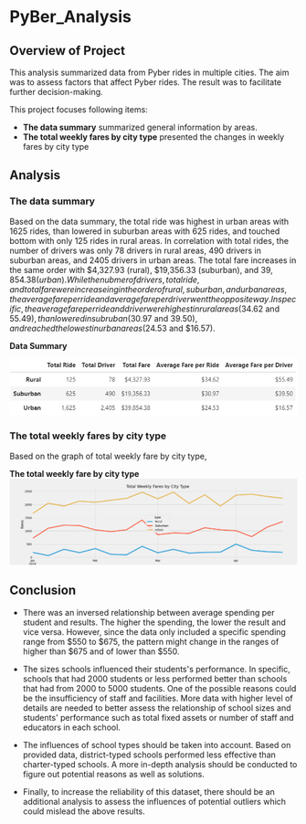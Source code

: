 # PyBer_Analysis

## Overview of Project
This analysis summarized data from Pyber rides in multiple cities. The aim was to assess factors that affect Pyber rides. The result was to facilitate further decision-making. 

This project focuses following items:
 - **The data summary** summarized general information by areas.
 - **The total weekly fares by city type** presented the changes in weekly fares by city type

## Analysis

### The data summary
Based on the data summary, the total ride was highest in urban areas with 1625 rides, than lowered in suburban areas with 625 rides, and touched bottom with only 125 rides in rural areas. In correlation with total rides, the number of drivers was only 78 drivers in rural areas, 490 drivers in suburban areas, and 2405 drivers in urban areas. The total fare increases in the same order with $4,327.93 (rural), $19,356.33 (suburban), and $39,854.38 (urban). 
While the nubmer of drivers, total ride, and total fare were increaseing in the order of rural, suburban, and urban areas, the average fare per ride and average fare per driver went the opposite way. In specific, the average fare per ride and driver were highest in rural areas ($34.62 and $55.49), than lowered in subruban ($30.97 and $39.50), and reached the lowest in urban areas ($24.53 and $16.57). 

**Data Summary**

![The Data Summary](analysis/Fig9_Summary_Data_by_Area.png)

### The total weekly fares by city type
Based on the graph of total weekly fare by city type, 

**The total weekly fare by city type**
![The total weekly fare by city type](analysis/Fig8_Total_Fare_by_City_Type.png)

## Conclusion
- There was an inversed relationship between average spending per student and results. The higher the spending, the lower the result and vice versa. However, since the data only included a specific spending range from $550 to $675, the pattern might change in the ranges of higher than $675 and of lower than $550. 

- The sizes schools influenced their students's performance. In specific, schools that had 2000 students or less performed better than schools that had from 2000 to 5000 students. One of the possible reasons could be the insufficiency of staff and facilities. More data with higher level of details are needed to better assess the relationship of school sizes and students' performance such as total fixed assets or number of staff and educators in each school. 

- The influences of school types should be taken into account. Based on provided data, district-typed schools performed less effective than charter-typed schools. A more in-depth analysis should be conducted to figure out potential reasons as well as solutions. 

- Finally, to increase the reliability of this dataset, there should be an additional analysis to assess the influences of potential outliers which could mislead the above results. 
